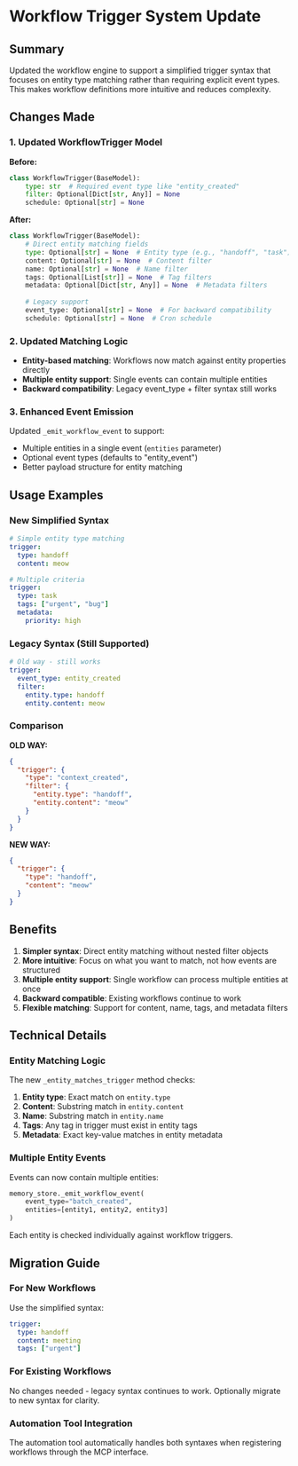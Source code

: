 # Workflow Trigger System Update

## Summary

Updated the workflow engine to support a simplified trigger syntax that focuses on entity type matching rather than requiring explicit event types. This makes workflow definitions more intuitive and reduces complexity.

## Changes Made

### 1. Updated WorkflowTrigger Model

**Before:**
```python
class WorkflowTrigger(BaseModel):
    type: str  # Required event type like "entity_created"
    filter: Optional[Dict[str, Any]] = None
    schedule: Optional[str] = None
```

**After:**
```python
class WorkflowTrigger(BaseModel):
    # Direct entity matching fields
    type: Optional[str] = None  # Entity type (e.g., "handoff", "task")
    content: Optional[str] = None  # Content filter
    name: Optional[str] = None  # Name filter  
    tags: Optional[List[str]] = None  # Tag filters
    metadata: Optional[Dict[str, Any]] = None  # Metadata filters
    
    # Legacy support
    event_type: Optional[str] = None  # For backward compatibility
    schedule: Optional[str] = None  # Cron schedule
```

### 2. Updated Matching Logic

- **Entity-based matching**: Workflows now match against entity properties directly
- **Multiple entity support**: Single events can contain multiple entities
- **Backward compatibility**: Legacy event_type + filter syntax still works

### 3. Enhanced Event Emission

Updated `_emit_workflow_event` to support:
- Multiple entities in a single event (`entities` parameter)
- Optional event types (defaults to "entity_event")
- Better payload structure for entity matching

## Usage Examples

### New Simplified Syntax

```yaml
# Simple entity type matching
trigger:
  type: handoff
  content: meow

# Multiple criteria
trigger:
  type: task
  tags: ["urgent", "bug"]
  metadata:
    priority: high
```

### Legacy Syntax (Still Supported)

```yaml
# Old way - still works
trigger:
  event_type: entity_created
  filter:
    entity.type: handoff
    entity.content: meow
```

### Comparison

**OLD WAY:**
```json
{
  "trigger": {
    "type": "context_created",
    "filter": {
      "entity.type": "handoff",
      "entity.content": "meow"
    }
  }
}
```

**NEW WAY:**
```json
{
  "trigger": {
    "type": "handoff",
    "content": "meow"
  }
}
```

## Benefits

1. **Simpler syntax**: Direct entity matching without nested filter objects
2. **More intuitive**: Focus on what you want to match, not how events are structured
3. **Multiple entity support**: Single workflow can process multiple entities at once
4. **Backward compatible**: Existing workflows continue to work
5. **Flexible matching**: Support for content, name, tags, and metadata filters

## Technical Details

### Entity Matching Logic

The new `_entity_matches_trigger` method checks:
1. **Entity type**: Exact match on `entity.type`
2. **Content**: Substring match in `entity.content`
3. **Name**: Substring match in `entity.name` 
4. **Tags**: Any tag in trigger must exist in entity tags
5. **Metadata**: Exact key-value matches in entity metadata

### Multiple Entity Events

Events can now contain multiple entities:
```python
memory_store._emit_workflow_event(
    event_type="batch_created",
    entities=[entity1, entity2, entity3]
)
```

Each entity is checked individually against workflow triggers.

## Migration Guide

### For New Workflows
Use the simplified syntax:
```yaml
trigger:
  type: handoff
  content: meeting
  tags: ["urgent"]
```

### For Existing Workflows
No changes needed - legacy syntax continues to work. Optionally migrate to new syntax for clarity.

### Automation Tool Integration
The automation tool automatically handles both syntaxes when registering workflows through the MCP interface. 